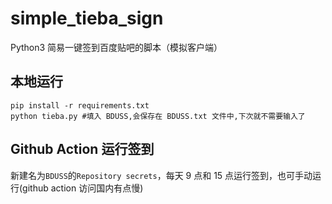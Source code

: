 # simple_tieba_sign

Python3 简易一键签到百度贴吧的脚本（模拟客户端）

## 本地运行

```shell
pip install -r requirements.txt
python tieba.py #填入 BDUSS,会保存在 BDUSS.txt 文件中,下次就不需要输入了
```

## Github Action 运行签到

新建名为`BDUSS`的`Repository secrets`，每天 9 点和 15 点运行签到，也可手动运行(github action 访问国内有点慢)
